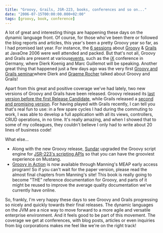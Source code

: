 ```yaml
---
title: "Groovy, Grails, JSR-223, books, conferences and so on..."
date: "2006-07-15T00:00:00.000+02:00"
tags: [groovy, book, conference]
---
```


A lot of great and interesting things are happening these days on the dynamic language front. Of course, for those who've been there or followed the blog reports and articles, this year's been a pretty Groovy year so far, as I had promised last year. For instance, the [6 sessions](http://glaforge.free.fr/weblog/index.php?itemid=172) about [Groovy](http://groovy.codehaus.org/) & [Grails](http://grails.org/) at JavaOne 2006 were well attended and packed. But that's not all, Groovy and Grails are present at various[events](http://groovy.codehaus.org/Events), such as the [iX](http://www.ix-konferenz.de/programm.php?konferenzid=11&st=Programm) conference in Germany, where Dierk Koenig and Marc Guillemot will be speaking. Another great thing that happened just a few days ago was the very first [Groovy and Grails seminar](http://skillsmatter.com/groovy-grails-seminar)where Dierk and [Graeme Rocher](http://graemerocher.blogspot.com/) talked about Groovy and Grails!

Apart from this great and positive coverage we've had lately, two new versions of Groovy and Grails have been released. Groovy released its [last version before the first Release Candidate](http://docs.codehaus.org/display/GRAILS/2006/07/14/Grails+0.2+Released), while Grails released a [second and promising version](http://docs.codehaus.org/display/GRAILS/2006/07/14/Grails+0.2+Released). For having played with Grails recently, I can tell you that's real fun to use: in a few spare cycles I had during the commuting to work, I was able to develop a full application with all its views, controllers, CRUD operations, in no time. It's really amazing, and when I showed that to some of my colleagues, they couldn't believe I only had to write about 20 lines of business code!

What else...

*   Along with the new Groovy release, [Sundar](http://blogs.sun.com/roller/page/sundararajan/20060715) upgraded the Groovy script engine for [JSR-223's scripting APIs](http://jcp.org/en/jsr/detail?id=223) so that you can have the grooviest experience on Mustang.
*   [Groovy in Action](http://www.manning.com/koenig/) is now available through Manning's MEAP early access program! So if you can't wait for the paper version, please read the almost final chapters from Manning's site! This book is really going to become "THE" reference documentation for Groovy, and parts of it might be reused to improve the average quality documentation we've currently have online.

So, frankly, I'm very happy these days to see Groovy and Grails progressing so nicely and quickly towards their final releases. The dynamic languages on the JVM are a nice way to move forward to a more agile and versatile enterprise environment. And it feels good to be part of this movement. The coverage we get at conferences, with blog posts, articles or even inquiries from big corporations makes me feel like we're on the right track!